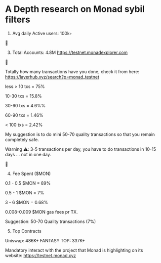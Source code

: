 <h1>A Depth research on Monad sybil filters</h1>
  

1) Avg daily Active users: 100k+
   
💎

3) Total Accounts: 4.8M
https://testnet.monadexplorer.com

💎

 Totally how many transactions have you done, check it from here: https://layerhub.xyz/search?p=monad_testnet

   
less > 10 txs = 75%

10-30 txs = 15.8% 

30-60 txs = 4.6%%

60-90 txs = 1.46%

< 100 txs = 2.42%

My suggestion is to do mini 50-70 quality transactions so that you remain completely safe.

Warning ⚠️: 3-5 transactions per day, you have to do transactions in 10-15 days ... not in one day.

💎

4) Fee Spent ($MON)
   
0.1 - 0.5 $MON = 89%

0.5 - 1 $MON = 7%

3 - 6 $MON = 0.68%

0.008-0.009 $MON gas fees pr TX.

Suggestion: 50-70 Quality transactions (7%)

5) Top Contracts

Uniswap: 486K+
FANTASY TOP: 337K+

Mandatory interact with the project that Monad is highlighting on its website: https://testnet.monad.xyz

